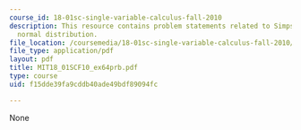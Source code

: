 ```yaml
---
course_id: 18-01sc-single-variable-calculus-fall-2010
description: This resource contains problem statements related to Simpson's rule for
  normal distribution.
file_location: /coursemedia/18-01sc-single-variable-calculus-fall-2010/f15dde39fa9cddb40ade49bdf89094fc_MIT18_01SCF10_ex64prb.pdf
file_type: application/pdf
layout: pdf
title: MIT18_01SCF10_ex64prb.pdf
type: course
uid: f15dde39fa9cddb40ade49bdf89094fc

---
```

None
